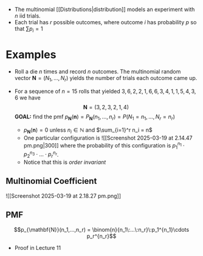 - The multinomial [[Distributions|distribution]] models an experiment with $n$ iid trials. 
- Each trial has $r$ possible outcomes, where outcome $i$ has probability $p$ so that $\sum p_i = 1$

# Examples

- Roll a die $n$ times and record $n$ outcomes. The multinomial random vector $\mathbf{N} = (N_1,...,N_r)$ yields the number of trials each outcome came up.

- For a sequence of $n=15$ rolls that yielded $3,6,2,2,1,6,6,3,4,1,1,5,4,3,6$ we have
$$\mathbf{N} = (3,2,3,2,1,4)$$
	**GOAL:** find the pmf $p_{\mathbf{N}}(\mathbf{n}) = P_{\mathbf{N}}(n_1,...,n_r) = P(N_1=n_1,...,N_r = n_r)$ 
	- $p_\mathbf{N}(\mathbf{n}) = 0$ unless $n_i \in \mathbb{N}$ and $\sum_{i=1}^r n_i = n$  
	- One particular configuration is
	 ![[Screenshot 2025-03-19 at 2.14.47 pm.png|300]]
	where the probability of this configuration is $p_1^{n_1}\cdot p_2^{n_3}\cdot ... \cdot p_r^{n_r}$.
	- Notice that this is *order invariant*

## Multinomial Coefficient

![[Screenshot 2025-03-19 at 2.18.27 pm.png]]

## PMF
$$p_{\mathbf{N}}(n_1,...,n_r) = \binom{n}{n_1\:...\:n_r}\:p_1^{n_1}\cdots p_r^{n_r}$$
- Proof in Lecture 11

